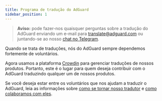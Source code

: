 ```yaml
---
title: Programa de tradução do AdGuard
sidebar_position: 1
---
```


> **Aviso:** pode fazer-nos quaisquer perguntas sobre a tradução do AdGuard enviando um e-mail para [translate@adguard.com](mailto:translate@adguard.com) ou juntando-se ao nosso [chat no Telegram](https://t.me/joinchat/UVYTLcHbr8JmOGIy).

Quando se trata de traduções, nós do AdGuard sempre dependemos fortemente de voluntários.

Agora usamos a plataforma [Crowdin](https://crowdin.com/) para gerenciar traduções de nossos produtos. Portanto, este é o lugar para quem deseja contribuir com o AdGuard traduzindo qualquer um de nossos produtos.

Se você deseja estar entre os voluntários que nos ajudam a traduzir o AdGuard, leia as informações sobre [como se tornar nosso tradutor](../become-translator) e [como colaboramos com eles](../rewards).
